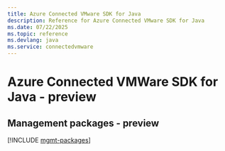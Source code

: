 ```yaml
---
title: Azure Connected VMware SDK for Java
description: Reference for Azure Connected VMware SDK for Java
ms.date: 07/22/2025
ms.topic: reference
ms.devlang: java
ms.service: connectedvmware
---
```

# Azure Connected VMWare SDK for Java - preview

## Management packages - preview
[!INCLUDE [mgmt-packages](connected-vmware-mgmt-index.md)]